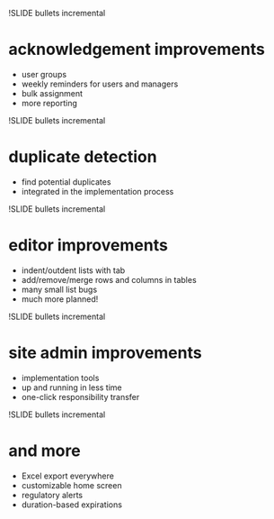 !SLIDE bullets incremental
# acknowledgement improvements #

* user groups
* weekly reminders for users and managers
* bulk assignment
* more reporting

!SLIDE bullets incremental
# duplicate detection #

* find potential duplicates
* integrated in the implementation process

!SLIDE bullets incremental
# editor improvements #

* indent/outdent lists with tab
* add/remove/merge rows and columns in tables
* many small list bugs
* much more planned!

!SLIDE bullets incremental
# site admin improvements #

* implementation tools
* up and running in less time
* one-click responsibility transfer

!SLIDE bullets incremental
# and more #

* Excel export everywhere
* customizable home screen
* regulatory alerts
* duration-based expirations

